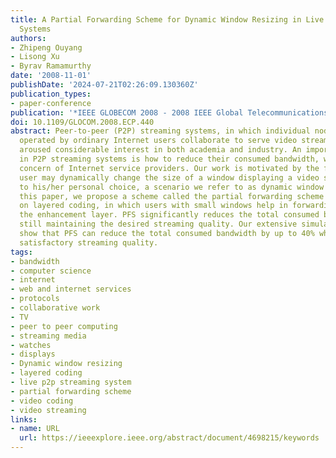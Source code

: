 ```yaml
---
title: A Partial Forwarding Scheme for Dynamic Window Resizing in Live P2P Streaming
  Systems
authors:
- Zhipeng Ouyang
- Lisong Xu
- Byrav Ramamurthy
date: '2008-11-01'
publishDate: '2024-07-21T02:26:09.130360Z'
publication_types:
- paper-conference
publication: '*IEEE GLOBECOM 2008 - 2008 IEEE Global Telecommunications Conference*'
doi: 10.1109/GLOCOM.2008.ECP.440
abstract: Peer-to-peer (P2P) streaming systems, in which individual nodes or peers
  operated by ordinary Internet users collaborate to serve video streams, have recently
  aroused considerable interest in both academia and industry. An important problem
  in P2P streaming systems is how to reduce their consumed bandwidth, which is a major
  concern of Internet service providers. Our work is motivated by the fact that a
  user may dynamically change the size of a window displaying a video stream according
  to his/her personal choice, a scenario we refer to as dynamic window resizing. In
  this paper, we propose a scheme called the partial forwarding scheme (PFS) based
  on layered coding, in which users with small windows help in forwarding a part of
  the enhancement layer. PFS significantly reduces the total consumed bandwidth while
  still maintaining the desired streaming quality. Our extensive simulation results
  show that PFS can reduce the total consumed bandwidth by up to 40% while still maintaining
  satisfactory streaming quality.
tags:
- bandwidth
- computer science
- internet
- web and internet services
- protocols
- collaborative work
- TV
- peer to peer computing
- streaming media
- watches
- displays
- Dynamic window resizing
- layered coding
- live p2p streaming system
- partial forwarding scheme
- video coding
- video streaming
links:
- name: URL
  url: https://ieeexplore.ieee.org/abstract/document/4698215/keywords
---
```

